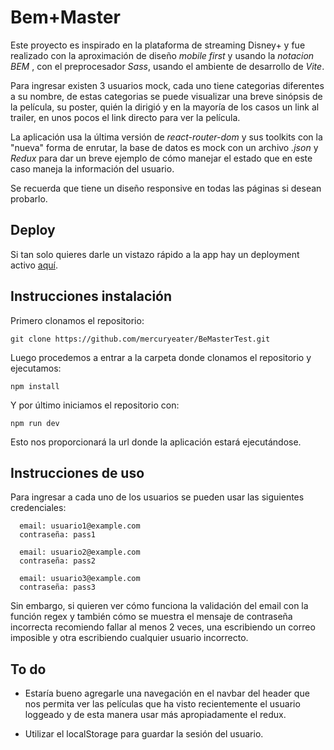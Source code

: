 # Bem+Master

Este proyecto es inspirado en la plataforma de streaming Disney+ y fue realizado con la aproximación de diseño _mobile first_ y usando la _notacion BEM_ , con el preprocesador _Sass_, usando el ambiente de desarrollo de _Vite_.

Para ingresar existen 3 usuarios mock, cada uno tiene categorias diferentes a su nombre, de estas categorias se puede visualizar una breve sinópsis de la película, su poster, quién la dirigió y en la mayoría de los casos un link al trailer, en unos pocos el link directo para ver la película.

La aplicación usa la última versión de _react-router-dom_ y sus toolkits con la "nueva" forma de enrutar, la base de datos es mock con un archivo _.json_ y _Redux_ para dar un breve ejemplo de cómo manejar el estado que en este caso maneja la información del usuario.

Se recuerda que tiene un diseño responsive en todas las páginas si desean probarlo.

## Deploy

Si tan solo quieres darle un vistazo rápido a la app hay un deployment activo [aquí](https://bemastertest.onrender.com/).

## Instrucciones instalación

Primero clonamos el repositorio:

```
git clone https://github.com/mercuryeater/BeMasterTest.git
```

Luego procedemos a entrar a la carpeta donde clonamos el repositorio y ejecutamos:

```
npm install
```

Y por último iniciamos el repositorio con:

```
npm run dev
```

Esto nos proporcionará la url donde la aplicación estará ejecutándose.

## Instrucciones de uso

Para ingresar a cada uno de los usuarios se pueden usar las siguientes credenciales:

```
  email: usuario1@example.com
  contraseña: pass1
```

```
  email: usuario2@example.com
  contraseña: pass2
```

```
  email: usuario3@example.com
  contraseña: pass3
```

Sin embargo, si quieren ver cómo funciona la validación del email con la función regex y también cómo se muestra el mensaje de contraseña incorrecta recomiendo fallar al menos 2 veces, una escribiendo un correo imposible y otra escribiendo cualquier usuario incorrecto.

## To do

- Estaría bueno agregarle una navegación en el navbar del header que nos permita ver las películas que ha visto recientemente el usuario loggeado y de esta manera usar más apropiadamente el redux.

- Utilizar el localStorage para guardar la sesión del usuario.

